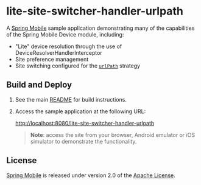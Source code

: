 # lite-site-switcher-handler-urlpath

A [Spring Mobile] sample application demonstrating many of the capabilities of the Spring Mobile Device module, including:

* "Lite" device resolution through the use of DeviceResolverHandlerInterceptor 
* Site preference management
* Site switching configured for the [`urlPath`] strategy


## Build and Deploy

1. See the main [README](../README.md) for build instructions.

2. Access the sample application at the following URL:

    [http://localhost:8080/lite-site-switcher-handler-urlpath][app-url]

    > **Note**: access the site from your browser, Android emulator or iOS simulator to demonstrate the functionality.


## License

[Spring Mobile] is released under version 2.0 of the [Apache License].


[`urlPath`]: http://docs.spring.io/spring-mobile/docs/1.1.x/reference/html/device.html#site-switcher-handler-interceptor-urlpath
[app-url]: http://localhost:8080/lite-site-switcher-handler-urlpath
[Spring Mobile]: http://www.springsource.org/spring-mobile
[Apache License]: http://www.apache.org/licenses/LICENSE-2.0
